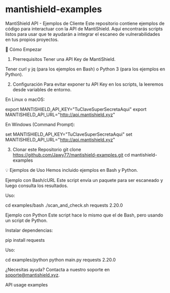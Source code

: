 # mantishield-examples
MantiShield API - Ejemplos de Cliente
Este repositorio contiene ejemplos de código para interactuar con la API de MantiShield. Aquí encontrarás scripts listos para usar que te ayudarán a integrar el escaneo de vulnerabilidades en tus propios proyectos.

🚀 Cómo Empezar
1. Prerrequisitos
Tener una API Key de MantiShield.

Tener curl y jq (para los ejemplos en Bash) o Python 3 (para los ejemplos en Python).

2. Configuración
Para evitar exponer tu API Key en los scripts, la leeremos desde variables de entorno.

En Linux o macOS:

export MANTISHIELD_API_KEY="TuClaveSuperSecretaAqui"
export MANTISHIELD_API_URL="http://api.mantishield.xyz"

En Windows (Command Prompt):

set MANTISHIELD_API_KEY="TuClaveSuperSecretaAqui"
set MANTISHIELD_API_URL="http://api.mantishield.xyz"

3. Clonar este Repositorio
git clone https://github.com/Jawy77/mantishield-examples.git
cd mantishield-examples

💡 Ejemplos de Uso
Hemos incluido ejemplos en Bash y Python.

Ejemplo con Bash/cURL
Este script envía un paquete para ser escaneado y luego consulta los resultados.

Uso:

cd examples/bash
./scan_and_check.sh requests 2.20.0

Ejemplo con Python
Este script hace lo mismo que el de Bash, pero usando un script de Python.

Instalar dependencias:

pip install requests

Uso:

cd examples/python
python main.py requests 2.20.0

¿Necesitas ayuda? Contacta a nuestro soporte en soporte@mantishield.xyz.

API usage examples
